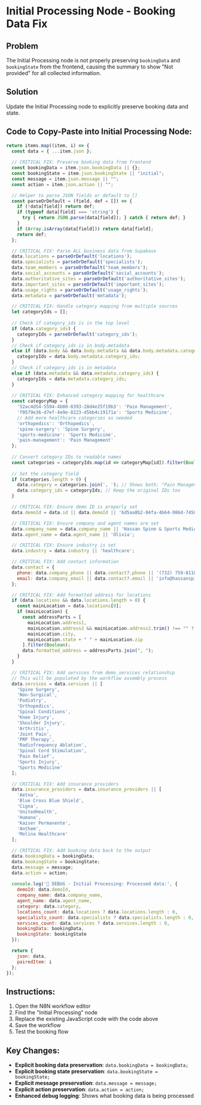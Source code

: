 # Initial Processing Node - Booking Data Fix

## Problem
The Initial Processing node is not properly preserving `bookingData` and `bookingState` from the frontend, causing the summary to show "Not provided" for all collected information.

## Solution
Update the Initial Processing node to explicitly preserve booking data and state.

## Code to Copy-Paste into Initial Processing Node:

```javascript
return items.map((item, i) => {
  const data = { ...item.json };
  
  // CRITICAL FIX: Preserve booking data from frontend
  const bookingData = item.json.bookingData || {};
  const bookingState = item.json.bookingState || "initial";
  const message = item.json.message || "";
  const action = item.json.action || "";

  // Helper to parse JSON fields or default to []
  const parseOrDefault = (field, def = []) => {
    if (!data[field]) return def;
    if (typeof data[field] === 'string') {
      try { return JSON.parse(data[field]); } catch { return def; }
    }
    if (Array.isArray(data[field])) return data[field];
    return def;
  };

  // CRITICAL FIX: Parse ALL business data from Supabase
  data.locations = parseOrDefault('locations');
  data.specialists = parseOrDefault('specialists');
  data.team_members = parseOrDefault('team_members');
  data.social_accounts = parseOrDefault('social_accounts');
  data.authoritative_sites = parseOrDefault('authoritative_sites');
  data.important_sites = parseOrDefault('important_sites');
  data.usage_rights = parseOrDefault('usage_rights');
  data.metadata = parseOrDefault('metadata');

  // CRITICAL FIX: Handle category mapping from multiple sources
  let categoryIds = [];
  
  // Check if category_ids is in the top level
  if (data.category_ids) {
    categoryIds = parseOrDefault('category_ids');
  }
  // Check if category_ids is in body.metadata
  else if (data.body && data.body.metadata && data.body.metadata.category_ids) {
    categoryIds = data.body.metadata.category_ids;
  }
  // Check if category_ids is in metadata
  else if (data.metadata && data.metadata.category_ids) {
    categoryIds = data.metadata.category_ids;
  }
  
  // CRITICAL FIX: Enhanced category mapping for healthcare
  const categoryMap = {
    '52ac4d54-5594-4b00-8393-28d4e25f19b3': 'Pain Management',
    'f0579e36-d7ef-4e9e-8223-d5bb4c19171a': 'Sports Medicine',
    // Add more healthcare categories as needed
    'orthopedics': 'Orthopedics',
    'spine-surgery': 'Spine Surgery',
    'sports-medicine': 'Sports Medicine',
    'pain-management': 'Pain Management'
  };
  
  // Convert category IDs to readable names
  const categories = categoryIds.map(id => categoryMap[id]).filter(Boolean);
  
  // Set the category field
  if (categories.length > 0) {
    data.category = categories.join(', '); // Shows both: "Pain Management, Sports Medicine"
    data.category_ids = categoryIds; // Keep the original IDs too
  }

  // CRITICAL FIX: Ensure demo ID is properly set
  data.demoId = data.id || data.demoId || 'bd5aa8b2-84fa-4b64-986d-7458b680b5b9';

  // CRITICAL FIX: Ensure company and agent names are set
  data.company_name = data.company_name || 'Hassan Spine & Sports Medicine';
  data.agent_name = data.agent_name || 'Olivia';

  // CRITICAL FIX: Ensure industry is set
  data.industry = data.industry || 'healthcare';

  // CRITICAL FIX: Add contact information
  data.contact = {
    phone: data.company_phone || data.contact?.phone || '(732) 759-8110',
    email: data.company_email || data.contact?.email || 'info@hassanspine.com'
  };

  // CRITICAL FIX: Add formatted address for locations
  if (data.locations && data.locations.length > 0) {
    const mainLocation = data.locations[0];
    if (mainLocation) {
      const addressParts = [
        mainLocation.address1,
        mainLocation.address2 && mainLocation.address2.trim() !== "" ? mainLocation.address2 : null,
        mainLocation.city,
        mainLocation.state + " " + mainLocation.zip
      ].filter(Boolean);
      data.formatted_address = addressParts.join(", ");
    }
  }

  // CRITICAL FIX: Add services from demo_services relationship
  // This will be populated by the workflow assembly process
  data.services = data.services || [
    'Spine Surgery',
    'Non-Surgical',
    'Podiatry', 
    'Orthopedics',
    'Spinal Conditions',
    'Knee Injury',
    'Shoulder Injury',
    'Arthritis',
    'Joint Pain',
    'PRP Therapy',
    'Radiofrequency Ablation',
    'Spinal Cord Stimulation',
    'Pain Relief',
    'Sports Injury',
    'Sports Medicine'
  ];

  // CRITICAL FIX: Add insurance providers
  data.insurance_providers = data.insurance_providers || [
    'Aetna',
    'Blue Cross Blue Shield', 
    'Cigna',
    'UnitedHealth',
    'Humana',
    'Kaiser Permanente',
    'Anthem',
    'Molina Healthcare'
  ];

  // CRITICAL FIX: Add booking data back to the output
  data.bookingData = bookingData;
  data.bookingState = bookingState;
  data.message = message;
  data.action = action;
  
  console.log('🔧 DEBUG - Initial Processing: Processed data:', {
    demoId: data.demoId,
    company_name: data.company_name,
    agent_name: data.agent_name,
    category: data.category,
    locations_count: data.locations ? data.locations.length : 0,
    specialists_count: data.specialists ? data.specialists.length : 0,
    services_count: data.services ? data.services.length : 0,
    bookingData: bookingData,
    bookingState: bookingState
  });

  return {
    json: data,
    pairedItem: i
  };
});
```

## Instructions:
1. Open the N8N workflow editor
2. Find the "Initial Processing" node
3. Replace the existing JavaScript code with the code above
4. Save the workflow
5. Test the booking flow

## Key Changes:
- **Explicit booking data preservation**: `data.bookingData = bookingData;`
- **Explicit booking state preservation**: `data.bookingState = bookingState;`
- **Explicit message preservation**: `data.message = message;`
- **Explicit action preservation**: `data.action = action;`
- **Enhanced debug logging**: Shows what booking data is being processed 
